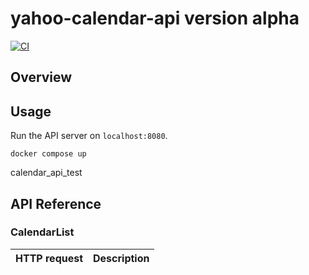 # yahoo-calendar-api version alpha

[![CI](https://github.com/9sako6/yahoo-calendar-api/actions/workflows/ci.yaml/badge.svg)](https://github.com/9sako6/yahoo-calendar-api/actions/workflows/ci.yaml)

## Overview

## Usage

Run the API server on `localhost:8080`.

    docker compose up

calendar_api_test

## API Reference

### CalendarList

| HTTP request | Description |
| ------------ | ----------- |
